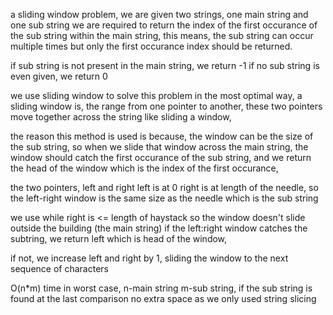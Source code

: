 a sliding window problem,
we are given two strings, one main string and one sub string
we are required to return the index of the first occurance of the sub string within the main string,
this means, the sub string can occur multiple times but only the first occurance index should be returned.

if sub string is not present in the main string, we return -1
if no sub string is even given, we return 0

we use sliding window to solve this problem in the most optimal way,
a sliding window is, the range from one pointer to another, these two pointers move together across the string
like sliding a window,

the reason this method is used is because, the window can be the size of the sub string, so
when we slide that window across the main string, the window should catch the first occurance of the sub string, and we return the head of the window which is the index of the first occurance,

the two pointers, left and right
left is at 0
right is at length of the needle, so the left-right window is the same size as the needle which is the sub string

we use while right is <= length of haystack so the window doesn't slide outside the building (the main string)
if the left:right window catches the subtring, we return left which is head of the window,

if not, we increase left and right by 1, sliding the window to the next sequence of characters

O(n*m) time in worst case, n-main string m-sub string, if the sub string is found at the last comparison
no extra space as we only used string slicing
